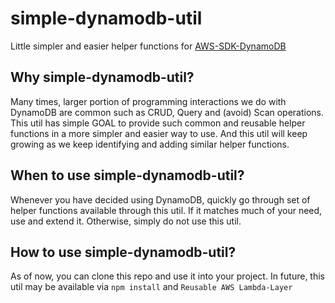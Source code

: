# simple-dynamodb-util
Little simpler and easier helper functions for [AWS-SDK-DynamoDB](https://docs.aws.amazon.com/AWSJavaScriptSDK/latest/AWS/DynamoDB.html)
## Why simple-dynamodb-util?
  Many times, larger portion of programming interactions we do with DynamoDB are common such as CRUD, Query and (avoid) Scan operations. This util has simple GOAL to provide such common and reusable helper functions in a more simpler and easier way to use. And this util will keep growing as we keep identifying and adding similar helper functions.
## When to use simple-dynamodb-util?
  Whenever you have decided using DynamoDB, quickly go through set of helper functions available through this util. If it matches much of your need, use and extend it. Otherwise, simply do not use this util.
## How to use simple-dynamodb-util?
  As of now, you can clone this repo and use it into your project. In future, this util may be available via `npm install` and `Reusable AWS Lambda-Layer`
